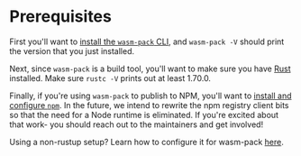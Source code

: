 # Prerequisites

First you'll want to [install the `wasm-pack` CLI][wasm-pack], and `wasm-pack
-V` should print the version that you just installed.

[wasm-pack]: https://rustwasm.github.io/wasm-pack/installer/

Next, since `wasm-pack` is a build tool, you'll want to make sure you have
[Rust][rust] installed. Make sure `rustc -V` prints out at least 1.70.0.

[rust]: https://www.rust-lang.org/tools/install

Finally, if you're using `wasm-pack` to publish to NPM, you'll want
to [install and configure `npm`][npm]. In the future, we intend to rewrite the
npm registry client bits so that the need for a Node runtime is eliminated. If
you're excited about that work- you should reach out to the maintainers and get
involved!

[npm]: ./npm.html

Using a non-rustup setup? Learn how to configure it for wasm-pack [here](./non-rustup-setups.html).
